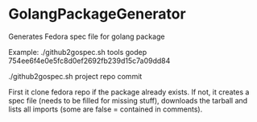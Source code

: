 GolangPackageGenerator
======================

Generates Fedora spec file for golang package

Example:
./github2gospec.sh tools godep 754ee6f4e0e5fc8d0ef2692fb239d15c7a09dd84

./github2gospec.sh project repo commit

First it clone fedora repo if the package already exists. If not, it creates a spec file (needs to be filled for missing stuff), downloads the tarball and lists all imports (some are false = contained in comments).
